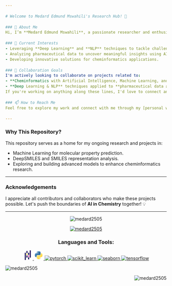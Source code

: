 ```yaml
---

# Welcome to Medard Edmund Mswahili's Research Hub! 👋  

### 👀 About Me
Hi, I’m **Medard Edmund Mswahili**, a passionate researcher and enthusiast in **Machine Learning** and **Natural Language Processing (NLP)**. My current focus lies in the exciting intersection of **Deep Learning**, **NLP**, and **Cheminformatics**. 

### 🌱 Current Interests
- Leveraging **Deep Learning** and **NLP** techniques to tackle challenges in **Chemistry**.
- Analyzing pharmaceutical data to uncover meaningful insights using AI and ML.
- Developing innovative solutions for cheminformatics applications.

### 💞️ Collaboration Goals
I'm actively looking to collaborate on projects related to:
- **Cheminformatics with Artificial Intelligence, Machine Learning, and NLP**.
- **Deep Learning & NLP** techniques applied to **pharmaceutical data analysis**.  
If you're working on anything along these lines, I'd love to connect and contribute!  

### 📫 How to Reach Me
Feel free to explore my work and connect with me through my [personal website](https://sites.google.com/view/medardemswahili/).

---
```


### Why This Repository?
This repository serves as a home for my ongoing research and projects in:
- Machine Learning for molecular property prediction.
- DeepSMILES and SMILES representation analysis.
- Exploring and building advanced models to enhance cheminformatics research.

---

### Acknowledgements
I appreciate all contributors and collaborators who make these projects possible. Let's push the boundaries of **AI in Chemistry** together! 💡

---
<p align="center"> <img src="https://komarev.com/ghpvc/?username=medard2505&label=Profile%20views&color=0e75b6&style=flat" alt="medard2505" /> </p>

<p align="center"> <a href="https://github.com/ryo-ma/github-profile-trophy"><img src="https://github-profile-trophy.vercel.app/?username=medard2505&column=9&margin-w=8&margin-h=8" alt="medard2505" /></a> </p>

<h3 align="center">Languages and Tools:</h3>
<p align="center"> <a href="https://pandas.pydata.org/" target="_blank" rel="noreferrer"> <img src="https://raw.githubusercontent.com/devicons/devicon/2ae2a900d2f041da66e950e4d48052658d850630/icons/pandas/pandas-original.svg" alt="pandas" width="30" height="30"/> </a> <a href="https://www.python.org" target="_blank" rel="noreferrer"> <img src="https://raw.githubusercontent.com/devicons/devicon/master/icons/python/python-original.svg" alt="python" width="30" height="30"/> </a> <a href="https://pytorch.org/" target="_blank" rel="noreferrer"> <img src="https://www.vectorlogo.zone/logos/pytorch/pytorch-icon.svg" alt="pytorch" width="30" height="30"/> </a> <a href="https://scikit-learn.org/" target="_blank" rel="noreferrer"> <img src="https://upload.wikimedia.org/wikipedia/commons/0/05/Scikit_learn_logo_small.svg" alt="scikit_learn" width="30" height="30"/> </a> <a href="https://seaborn.pydata.org/" target="_blank" rel="noreferrer"> <img src="https://seaborn.pydata.org/_images/logo-mark-lightbg.svg" alt="seaborn" width="30" height="30"/> </a> <a href="https://www.tensorflow.org" target="_blank" rel="noreferrer"> <img src="https://www.vectorlogo.zone/logos/tensorflow/tensorflow-icon.svg" alt="tensorflow" width="30" height="30"/> </a> </p>

<p>&nbsp;<img align="left" src="https://github-readme-stats.vercel.app/api?username=medard2505&show_icons=true&locale=en" alt="medard2505" style="width:26%; height:auto;" /></p>

<p><img align="right" src="https://github-readme-stats.vercel.app/api/top-langs?username=medard2505&show_icons=true&locale=en&layout=compact" alt="medard2505" style="width:20%; height:auto;" /></p>

<!---
medard2505/medard2505 is a ✨ special ✨ repository because its `README.md` (this file) appears on your GitHub profile.
You can click the Preview link to take a look at your changes.
--->
